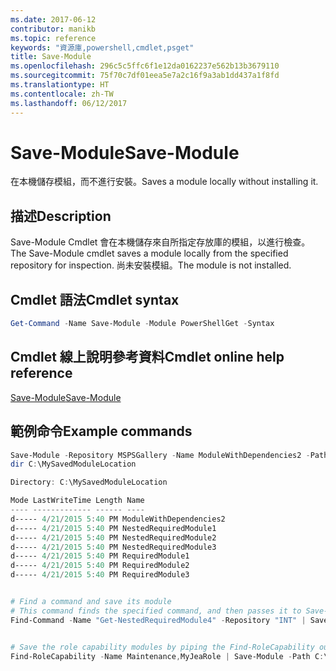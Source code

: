 ```yaml
---
ms.date: 2017-06-12
contributor: manikb
ms.topic: reference
keywords: "資源庫,powershell,cmdlet,psget"
title: Save-Module
ms.openlocfilehash: 296c5c5ffc6f1e12da0162237e562b13b3679110
ms.sourcegitcommit: 75f70c7df01eea5e7a2c16f9a3ab1dd437a1f8fd
ms.translationtype: HT
ms.contentlocale: zh-TW
ms.lasthandoff: 06/12/2017
---
```

# <a name="save-module"></a><span data-ttu-id="0f3a7-103">Save-Module</span><span class="sxs-lookup"><span data-stu-id="0f3a7-103">Save-Module</span></span>

<span data-ttu-id="0f3a7-104">在本機儲存模組，而不進行安裝。</span><span class="sxs-lookup"><span data-stu-id="0f3a7-104">Saves a module locally without installing it.</span></span>

## <a name="description"></a><span data-ttu-id="0f3a7-105">描述</span><span class="sxs-lookup"><span data-stu-id="0f3a7-105">Description</span></span>

<span data-ttu-id="0f3a7-106">Save-Module Cmdlet 會在本機儲存來自所指定存放庫的模組，以進行檢查。</span><span class="sxs-lookup"><span data-stu-id="0f3a7-106">The Save-Module cmdlet saves a module locally from the specified repository for inspection.</span></span> <span data-ttu-id="0f3a7-107">尚未安裝模組。</span><span class="sxs-lookup"><span data-stu-id="0f3a7-107">The module is not installed.</span></span>

## <a name="cmdlet-syntax"></a><span data-ttu-id="0f3a7-108">Cmdlet 語法</span><span class="sxs-lookup"><span data-stu-id="0f3a7-108">Cmdlet syntax</span></span>
```powershell
Get-Command -Name Save-Module -Module PowerShellGet -Syntax
```

## <a name="cmdlet-online-help-reference"></a><span data-ttu-id="0f3a7-109">Cmdlet 線上說明參考資料</span><span class="sxs-lookup"><span data-stu-id="0f3a7-109">Cmdlet online help reference</span></span>

[<span data-ttu-id="0f3a7-110">Save-Module</span><span class="sxs-lookup"><span data-stu-id="0f3a7-110">Save-Module</span></span>](http://go.microsoft.com/fwlink/?LinkId=531351)

## <a name="example-commands"></a><span data-ttu-id="0f3a7-111">範例命令</span><span class="sxs-lookup"><span data-stu-id="0f3a7-111">Example commands</span></span>

```powershell
Save-Module -Repository MSPSGallery -Name ModuleWithDependencies2 -Path C:\MySavedModuleLocation
dir C:\MySavedModuleLocation

Directory: C:\MySavedModuleLocation

Mode LastWriteTime Length Name
---- ------------- ------ ----
d----- 4/21/2015 5:40 PM ModuleWithDependencies2
d----- 4/21/2015 5:40 PM NestedRequiredModule1
d----- 4/21/2015 5:40 PM NestedRequiredModule2
d----- 4/21/2015 5:40 PM NestedRequiredModule3
d----- 4/21/2015 5:40 PM RequiredModule1
d----- 4/21/2015 5:40 PM RequiredModule2
d----- 4/21/2015 5:40 PM RequiredModule3


# Find a command and save its module
# This command finds the specified command, and then passes it to Save-Module to save it to the C:\temp folder.
Find-Command -Name "Get-NestedRequiredModule4" -Repository "INT" | Save-Module -Path "C:\temp\" -Verbose


# Save the role capability modules by piping the Find-RoleCapability output to Save-Module cmdlet.
Find-RoleCapability -Name Maintenance,MyJeaRole | Save-Module -Path C:\MyModulesPath

```

